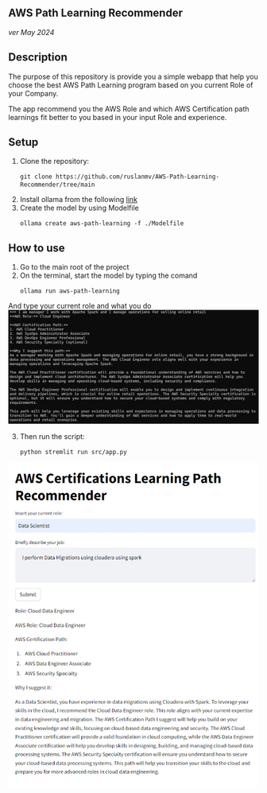 ## AWS Path Learning Recommender
*ver May 2024*

## Description

The purpose of this repository is provide you a simple webapp that help you choose the best AWS Path Learning program based on you current Role of your Company.

The app recommend you the AWS Role and which AWS Certification path learnings fit better to you based in your input Role and experience.

## Setup
1. Clone the repository:
	```
	git clone https://github.com/ruslanmv/AWS-Path-Learning-Recommender/tree/main
	```
2. Install ollama from the following  [link](https://ollama.com/)
3. Create the model by using  Modelfile
	```
	ollama create aws-path-learning -f ./Modelfile
	```
## How to use
1. Go to the main root of the project
2. On the terminal, start the model by typing the comand
	```
	ollama run aws-path-learning
	```

And type your current role and what you do
![](assets/2024-05-27-13-01-51.png)

3. Then run the script:
	```
	python stremlit run src/app.py
	```
![](assets/2024-05-27-13-00-09.png)
